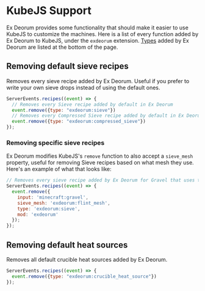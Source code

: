 # KubeJS Support
Ex Deorum provides some functionality that should make it easier to use KubeJS to customize the machines. Here is a list of every function added by Ex Deorum to KubeJS, under the `exdeorum` extension. [Types](#types) added by Ex Deorum are listed at the bottom of the page.
## Removing default sieve recipes
Removes every sieve recipe added by Ex Deorum. Useful if you prefer to write your own sieve drops instead of using the default ones.
```js
ServerEvents.recipes((event) => {
  // Removes every Sieve recipe added by default in Ex Deorum
  event.remove({type: "exdeorum:sieve"})
  // Removes every Compressed Sieve recipe added by default in Ex Deorum
  event.remove({type: "exdeorum:compressed_sieve"})
});
```
### Removing specific sieve recipes
Ex Deorum modifies KubeJS's `remove` function to also accept a `sieve_mesh` property, useful for removing Sieve recipes based on what mesh they use. Here's an example of what that looks like:
```js
// Removes every sieve recipe added by Ex Deorum for Gravel that uses the Flint Mesh
ServerEvents.recipes((event) => {
  event.remove({
    input: 'minecraft:gravel',
    sieve_mesh: 'exdeorum:flint_mesh',
    type: 'exdeorum:sieve',
    mod: 'exdeorum'
  });
});
```

## Removing default heat sources
Removes all default crucible heat sources added by Ex Deorum.
```js
ServerEvents.recipes((event) => {
  event.remove({type: "exdeorum:crucible_heat_source"})
});
```